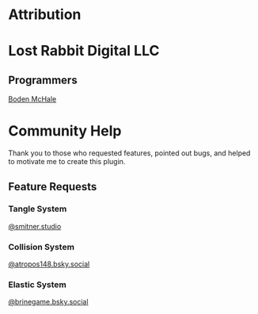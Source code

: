 # Attribution

# Lost Rabbit Digital LLC


## Programmers
[Boden McHale](https://www.bodenmchale.com/)

# Community Help
Thank you to those who requested features, pointed out bugs, and helped to motivate me to create this plugin.

## Feature Requests
### Tangle System
[@smitner.studio](https://bsky.app/profile/smitner.studio/post/3ljiul5ioqc2o)
### Collision System
[@atropos148.bsky.social](https://bsky.app/profile/atropos148.bsky.social/post/3ljhccxiiyc2g)
### Elastic System
[@brinegame.bsky.social](https://bsky.app/profile/brinegame.bsky.social/post/3ljgyh6d5lc2x)